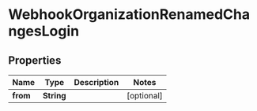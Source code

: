

# WebhookOrganizationRenamedChangesLogin


## Properties

| Name | Type | Description | Notes |
|------------ | ------------- | ------------- | -------------|
|**from** | **String** |  |  [optional] |



